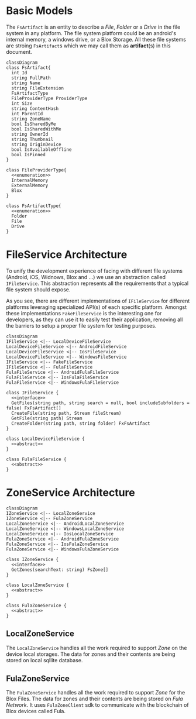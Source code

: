 # Basic Models
The `FsArtifact` is an entity to describe a *File*, *Folder* or a *Drive* in the file system in any platform. The file system platform could be an android's internal memory, a windows drive, or a Blox Storage. All these file systems are stroing `FsArtifact`s which we may call them as **artifact**(s) in this document.
```mermaid
classDiagram
class FsArtifact{
  int Id
  string FullPath
  string Name
  string FileExtension
  FsArtifactType
  FileProviderType ProviderType
  int Size
  string ContentHash
  int ParentId
  string ZoneName
  bool IsSharedByMe
  bool IsSharedWithMe
  string OwnerId
  string Thumbnail
  string OriginDevice
  bool IsAvailableOffline
  bool IsPinned
}

class FileProviderType{
  <<enumeration>>
  InternalMemory
  ExternalMemory
  Blox
}

class FsArtifactType{
  <<enumeration>>
  Folder
  File
  Drive
}
```

# FileService Architecture
To unify the development experience of facing with different file systems (Android, iOS, Widnows, Blox and ...) we use an abstraction called `IFileService`. This abstraction represents all the requirements that a typical file system should expose.

As you see, there are different implementations of `IFileService` for different platforms leveraging specialized API(s) of each specific platform.
Amongst these implementations `FakeFileService` is the interesting one for developers, as they can use it to easily test their application, removing all the barriers to setup a proper file system for testing purposes.
```mermaid
classDiagram
IFileService <|-- LocalDeviceFileService
LocalDeviceFileService <|-- AndroidFileService
LocalDeviceFileService <|-- IosFileService
LocalDeviceFileService <|-- WindowsFileService
IFileService <|-- FakeFileService
IFileService <|-- FulaFileService
FulaFileService <|-- AndroidFulaFileService
FulaFileService <|-- IosFulaFileService
FulaFileService <|-- WindowsFulaFileService

class IFileService {
  <<interface>>
  GetFiles(string path, string search = null, bool includeSubfolders = false) FxFsArtifact[]
  CreateFile(string path, Stream fileStream)
  GetFile(string path) Stream
  CreateFolder(string path, string folder) FxFsArtifact
}

class LocalDeviceFileService {
  <<abstract>>
}

class FulaFileService {
  <<abstract>>
}
```
# ZoneService Architecture
```mermaid
classDiagram
IZoneService <|-- LocalZoneService
IZoneService <|-- FulaZoneService
LocalZoneService <|-- AndroidLocalZoneService
LocalZoneService <|-- WindowsLocalZoneService
LocalZoneService <|-- IosLocalZoneService
FulaZoneService <|-- AndroidFulaZoneService
FulaZoneService <|-- IosFulaZoneService
FulaZoneService <|-- WindowsFulaZoneService

class IZoneService {
  <<interface>>
  GetZones(searchText: string) FsZone[]
}

class LocalZoneService {
  <<abstract>>
}

class FulaZoneService {
  <<abstract>>
}
```
## LocalZoneService
The `LocalZoneService` handles all the work required to support *Zone* on the device local storages.
The data for zones and their contents are being stored on local sqllite database.
## FulaZoneService
The `FulaZoneService` handles all the work required to support *Zone* for the Blox Files.
The data for zones and their contents are being stored on *Fula Network*. It uses `FulaZoneClient` sdk to communicate with the blockchain of Blox devices called Fula.
